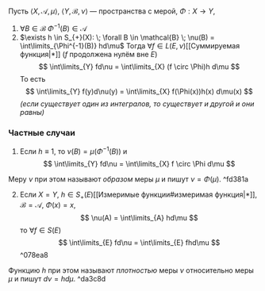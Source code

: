 Пусть $\langle X, \mathcal{A}, \mu \rangle$, $\langle Y, \mathcal{B}, \nu \rangle$ — пространства с мерой, $\Phi : X \to Y$,
1. $\forall B \in \mathcal{B} \; \Phi^{-1}(B) \in \mathcal{A}$
2. $\exists h \in S_{+}(X): \; \forall B \in \mathcal{B} \; \nu(B) = \int\limits_{\Phi^{-1}(B)} hd\mu$
Тогда $\forall f \in L(E, \nu)$[[Суммируемая функция|*]] ($f$ продолжена нулём вне $E$)
$$
\int\limits_{Y} fd\nu = \int\limits_{X} (f \circ \Phi)h d\mu
$$
То есть
$$
\int\limits_{Y} f(y)d\nu(y) = \int\limits_{X} f(\Phi(x))h(x) d\mu(x)
$$
*(если существует один из интегралов, то существует и другой и они равны)*

### Частные случаи
1. Если $h \equiv 1$, то $\nu(B) = \mu(\Phi^{-1} (B))$ и
$$
\int\limits_{Y} fd\nu = \int\limits_{X} f \circ \Phi d\mu
$$

Меру $\nu$ при этом называют *образом* меры $\mu$ и пишут $\nu = \Phi(\mu)$. ^fd381a

2. Если $X = Y$, $h \in S_{+}(E)$[[Измеримые функции#измеримая функция|*]], $\mathcal{B} = \mathcal{A}$, $\Phi(x) = x$, 
$$
\nu(A) = \int\limits_{A} hd\mu
$$
то $\forall f \in S(E)$
$$
\int\limits_{E} fd\nu = \int\limits_{E} fhd\mu
$$
^078ea8

Функцию $h$ при этом называют *плотностью* меры $\nu$ относительно меры $\mu$ и пишут $d\nu = hd\mu$. ^da3c8d